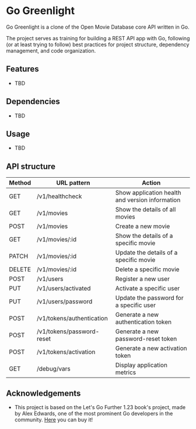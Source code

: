 # Go Greenlight
Go Greenlight is a clone of the Open Movie Database core API written in Go. 

The project serves as training for building a REST API app with Go, following (or at least trying to follow) best practices for project structure, dependency management, and code organization.



## Features

- TBD



## Dependencies

- TBD

  


## Usage

- TBD  


## API structure

| Method | URL pattern               | Action                                          |
| ------ | ------------------------- | ----------------------------------------------- |
| GET    | /v1/healthcheck           | Show application health and version information |
| GET    | /v1/movies                | Show the details of all movies                  |
| POST   | /v1/movies                | Create a new movie                              |
| GET    | /v1/movies/:id            | Show the details of a specific movie            |
| PATCH  | /v1/movies/:id            | Update the details of a specific movie          |
| DELETE | /v1/movies/:id            | Delete a specific movie                         |
| POST   | /v1/users                 | Register a new user                             |
| PUT    | /v1/users/activated       | Activate a specific user                        |
| PUT    | /v1/users/password        | Update the password for a specific user         |
| POST   | /v1/tokens/authentication | Generate a new authentication token             |
| POST   | /v1/tokens/password-reset | Generate a new password-reset token             |
| POST   | /v1/tokens/activation     | Generate a new activation token                 |
| GET    | /debug/vars               | Display application metrics                     |



## Acknowledgements

- This project is based on the Let's Go Further 1.23 book's project, made by Alex Edwards, one of the most prominent Go developers in the community. [Here](https://lets-go-further.alexedwards.net) you can buy it!
